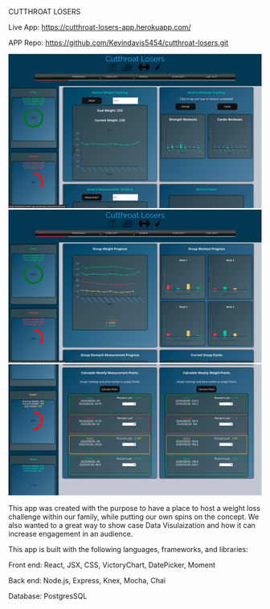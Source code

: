 CUTTHROAT LOSERS

Live App: https://cutthroat-losers-app.herokuapp.com/

APP Repo: https://github.com/Kevindavis5454/cutthroat-losers.git

![Alt text](/src/Images/CLosers1.png?raw=true "Optional Title")
![Alt text](/src/Images/CLosers2.png?raw=true "Optional Title")
![Alt text](/src/Images/CLosers3.png?raw=true "Optional Title")

This app was created with the purpose to have a place to host a weight loss challenge within our family, while putting our own spins on the concept. We also wanted to a great way to show case Data Visulaization and how it can increase engagement in an audience.

This app is built with the following languages, frameworks, and libraries:

Front end: React, JSX, CSS, VictoryChart, DatePicker, Moment

Back end: Node.js, Express, Knex, Mocha, Chai

Database: PostgresSQL